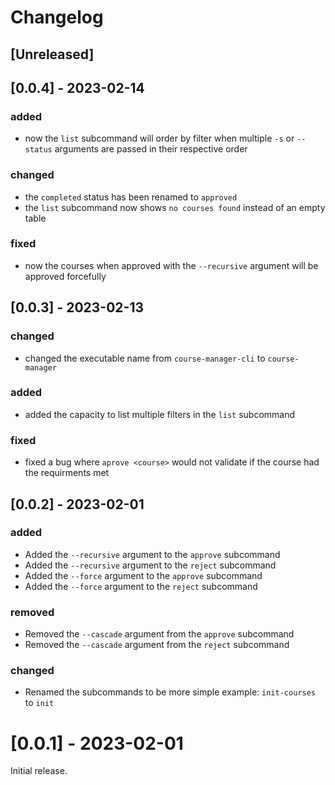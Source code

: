 # Changelog

## [Unreleased]

## [0.0.4] - 2023-02-14

### added

- now the `list` subcommand will order by filter when multiple `-s` or `--status` arguments are passed in their respective order

### changed

- the `completed` status has been renamed to `approved`
- the `list` subcommand now shows `no courses found` instead of an empty table

### fixed

- now the courses when approved with the `--recursive` argument will be approved forcefully

## [0.0.3] - 2023-02-13

### changed

- changed the executable name from `course-manager-cli` to `course-manager`

### added

- added the capacity to list multiple filters in the `list` subcommand

### fixed

- fixed a bug where `aprove <course>` would not validate if the course had the requirments met

## [0.0.2] - 2023-02-01

### added

- Added the `--recursive` argument to the `approve` subcommand
- Added the `--recursive` argument to the `reject` subcommand
- Added the `--force` argument to the `approve` subcommand
- Added the `--force` argument to the `reject` subcommand

### removed

- Removed the `--cascade` argument from the `approve` subcommand
- Removed the `--cascade` argument from the `reject` subcommand

### changed

- Renamed the subcommands to be more simple example: `init-courses` to `init`

# [0.0.1] - 2023-02-01

Initial release.
